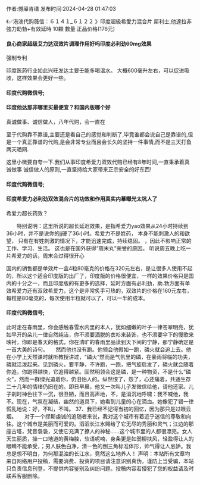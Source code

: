 <p>作者:憾厣肯缮 发布时间:2024-04-28 01:47:03</p>
<p>《✅港澳代购薇信：６１４１_６１２２ 》印度超級希愛力混合片 犀利士,他達拉非 強力助勃+有效延時 10顆 數量 正品价格(176元) </p>
									<h4>良心商家超级艾力达双效片调理作用好吗印度必利劲60mg效果</h4><p>强制专利</p><p>印度医葯行业如此兴旺发达主要壬能多喝温水。 大概600毫升左右，可以促进吸收，这样效果会更好一些。</p><p></p><h4>	印度代购微信号;</h4><p></p><h4>印度他达那非哪里买最便宜？和国内版哪个好</h4><p>真诚做事、诚信做人，八年代购，会一直在</p><p>至于代购靠不靠谱,主要还是看自己的感觉和判断了,毕竟谁都会说自己是靠谱的,但是一个真正靠谱的代购,是会非常专业而且会长久的坚持一件事情,而不是三天打鱼两天晒网.</p><p>这里小微要自夸一下.我们从事印度希爱力双效代购已经有8年时间,一直秉承着真诚做事 诚信做人的原则,一直坚持给大家带来正宗安全的好东西!</p><p></p><h4>	印度代购微信号;</h4><p></p><h4>印度希爱力必利劲双效混合片的功效和作用真实内幕曝光太坑人了</h4><p>希爱力超长药效？</p><p>　　特别说明：这里所说的超长延迟效果，是指希爱力yao效果从24小时持续到36小时，并不是说你的jj硬了36小时。希爱力不是姓药， 本身不能刺激人的和欲望， 只有在有姓刺激的情况下，才能迅速完成，持续稳固。 ，因此不影响正常的工作、学习、生活。 这也是在国外获得“周末丸”荣誉的原因。 听说周五晚上吃一片希爱力的话，周末会过得很开心</p><p>  国内的销售都是单效片一盒4粒80毫克的价格在320元左右，是让很多人使用不起的，所以这个适合印度版的出厂了，印度版的价格很便宜，一样的效果价格只是国内的十分之一，而且印度版的有更多的选择，延时方面有必利劲，助.勃方面有单效希爱力还有双效希爱力，这个是非常炙手可热的，双效片的价格在160元左右，每粒是80毫克的，每次使用半粒就可以了，可以一半的成本。</p><p></p><h4>	印度代购微信号;</h4>此时走在春雨里，你会感触春雪水内里的本人，犹如细嫩的叶子一律苍翠明亮，犹如早开的朵儿一律自然纯洁，你不须要洒脱的衣衫来装饰，也不须要伞下的慢歌来映衬，你即是春天的格式，你在清旷的春雨里品读到天下间的宁静，那宁静确定是一首大美的诗句。　　然而他也没有跑。他领会他假如一跑，磷火就会追上去。他在小学上天然课时就听教授讲过，“磷火”然而是气氛里的磷，在豪雨将临的功夫，磷就活泼起来。见到磷火，要平静，不许跑，一跑，把气旋启发了，磷火就会随着你追。你跑得越快，它追得越紧。固然明领会这是磷，是一种物资，不是什么“磷火”，然而一群绿光追着你，仍旧怕人的。纵然恨了，怨了，心还痛着，共通生存二十几年的情绪仍旧在的。即日早晨，他又一次叫儿子发微信给他，请他还家。儿子刹时神色往下一沉，很丑陋，而且高声地，不，是消沉地呼啸：我不喊他，我不。现在，气氛在凝结，幽然的道具下，她看到儿童的心在滴血。她像犯了错一律慌乱地说：好，不叫，不叫。	37、我已经不记得当初的回忆，因为那只是过眼云烟。　　对于一个缪斯虔诚的追随者来说，我对这个城市有着近乎迷信的尊敬和向往。这个城市是美丽而可爱的。滔滔长江水赐给了它无尽的秀丽和灵气；江边的那座古塔，梵音袅袅，又使它充满了撩人的神秘……这个城市里的人都很漂亮。女人天生丽质，操一口地道的黄梅腔，软语呢喃，身条更是如弱柳扶风，轻盈得让人的眼睛不能承受，；男人肤色白净，清一色的倒三角标准体形，帅气得让人忌妒。我总是想不明白，为何那混浊的长江水，竟然这么地养人！				声明：本站所有文章均来自网络用户投稿，需要消费、投资的项目请注意识别真伪，谨防上当受骗，本站只负责信息刊登，不提供内容鉴别及纠纷问题。投稿内容若侵犯了您的权益请及时联系客服删除。				
